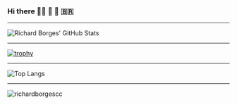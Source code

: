 ### Hi there :person_bald: 👋 :musical_score: :brazil:

---

![Richard Borges' GitHub Stats](https://github-readme-stats.vercel.app/api?username=richardborgescc&show_icons=true&count_private=true&theme=vue)

---

[![trophy](https://github-profile-trophy.vercel.app/?username=richardborgescc)](https://github.com/ryo-ma/github-profile-trophy)

---

![Top Langs](https://github-readme-stats.vercel.app/api/top-langs/?username=richardborgescc&theme=vue)

---

![richardborgescc](https://www.codewars.com/users/richardborgescc/badges/small)
